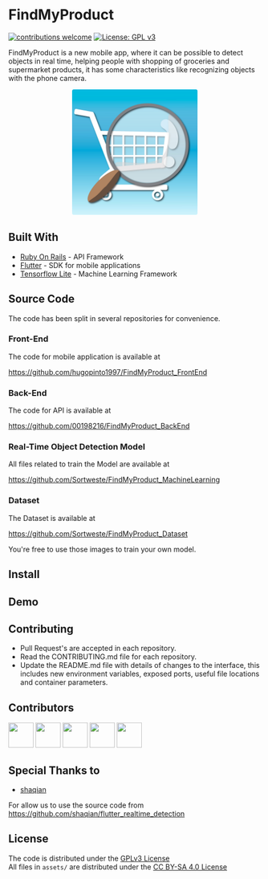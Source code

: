 # FindMyProduct

[![contributions welcome](https://img.shields.io/badge/contributions-welcome-brightgreen.svg?style=flat)](https://github.com/Sortweste/FindMyProduct/#contributing-) [![License: GPL v3](https://img.shields.io/badge/License-GPLv3-blue.svg)](https://www.gnu.org/licenses/gpl-3.0)

FindMyProduct is a new mobile app, where it can be possible to detect objects in real time, helping people with shopping of groceries and supermarket products, it has some characteristics like recognizing objects with the phone camera.

<p align="center"><img src="./assets/Images/logo.jpg" alt="App logo" width="250px" height="250px"></p>

## Built With

* [Ruby On Rails](https://rubyonrails.org/) - API Framework
* [Flutter](https://flutter.dev/) - SDK for mobile applications
* [Tensorflow Lite](https://www.tensorflow.org/lite) - Machine Learning Framework

## Source Code

The code has been split in several repositories for convenience.

### Front-End

The code for mobile application is available at

https://github.com/hugopinto1997/FindMyProduct_FrontEnd

### Back-End

The code for API is available at

https://github.com/00198216/FindMyProduct_BackEnd

### Real-Time Object Detection Model

All files related to train the Model are available at

https://github.com/Sortweste/FindMyProduct_MachineLearning

### Dataset

The Dataset is available at

https://github.com/Sortweste/FindMyProduct_Dataset

You're free to use those images to train your own model.

## Install

## Demo



## Contributing

* Pull Request's are accepted in each repository.
* Read the CONTRIBUTING.md file for each repository.
* Update the README.md file with details of changes to the interface, this includes new environment variables, exposed ports, useful file locations and container parameters.

## Contributors

<a href="https://github.com/hugopinto1997/"><img src="https://github.com/hugopinto1997.png" width="50px" height="50px"/></a>
<a href="https://github.com/00198216/"><img src="https://github.com/00198216.png" width="50px" height="50px"/></a>
<a href="https://github.com/maxisun/"><img src="https://github.com/maxisun.png" width="50px" height="50px"/></a>
<a href="https://github.com/Sortweste/"><img src="https://github.com/Sortweste.png" width="50px" height="50px"/></a>
<a href="https://github.com/agmeag22/"><img src="https://github.com/agmeag22.png" width="50px" height="50px"/></a>


## Special Thanks to

* [shaqian](https://github.com/shaqian/)

For allow us to use the source code from https://github.com/shaqian/flutter_realtime_detection 

## License

The code is distributed under the [GPLv3 License](LICENSE.md) <br>
All files in `assets/` are distributed under the [CC BY-SA 4.0 License](./assets/LICENSE.md)
